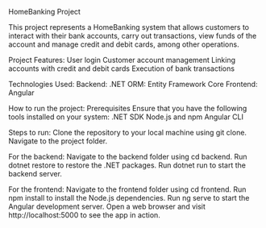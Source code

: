 HomeBanking Project

This project represents a HomeBanking system that allows customers to interact with their bank accounts, carry out transactions, view funds of the account and manage credit and debit cards, among other operations.

Project Features:
User login
Customer account management
Linking accounts with credit and debit cards
Execution of bank transactions

Technologies Used:
Backend: .NET
ORM: Entity Framework Core
Frontend: Angular

How to run the project:
Prerequisites
Ensure that you have the following tools installed on your system:
.NET SDK
Node.js and npm
Angular CLI

Steps to run:
Clone the repository to your local machine using git clone.
Navigate to the project folder.

For the backend:
Navigate to the backend folder using cd backend.
Run dotnet restore to restore the .NET packages.
Run dotnet run to start the backend server.

For the frontend:
Navigate to the frontend folder using cd frontend.
Run npm install to install the Node.js dependencies.
Run ng serve to start the Angular development server.
Open a web browser and visit http://localhost:5000 to see the app in action.
